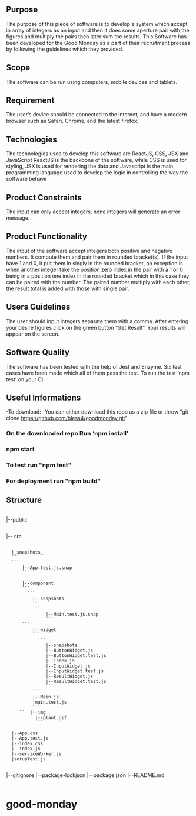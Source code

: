 ## Purpose
The purpose of this piece of software is to develop a system which accept in array of integers as an input and then it does some aperture pair with the figures  and multiply the pairs then later sum the results.
This Software has been developed for the Good Monday as a part of their recruitment process by following the guidelines which they provided.


## Scope 
The software can be run using computers, mobile devices and tablets.

## Requirement
The user’s device should be connected to the internet, and have a modern browser such as Safari, Chrome, and the latest firefox.

## Technologies
The technologies used to develop this software are ReactJS, CSS, JSX and JavaScript
ReactJS is the backbone of the software, while CSS is used for styling, JSX is used for rendering the data and Javascript is the main programming language used to develop the logic in controlling the way the software behave

## Product Constraints
The input can only accept integers, none integers will generate an error message.

## Product Functionality
The input of the software accept integers both positive and negative numbers. It compute them and pair them in rounded bracket(s). If the input have 1 and 0, it put them in singly in the rounded bracket, an exception is when another integer take the position zero index in the pair with a 1 or  0 being in a position one index in the rounded bracket which in this case they can be paired with the number. The paired number multiply with each other, the result total is added with those with single pair.

## Users Guidelines
The user should input integers separate them with a comma. After entering your desire figures click on the green button “Get Result”. Your results will appear on the screen.

## Software Quality
 The software has been tested with the help of Jest and Enzyme. Six test cases have been made which all of them pass the test. To run the test  ‘npm test’ on your CI.

## Useful Informations
-To download:- You can either download this repo as a zip file or throw  "git clone https://github.com/bless4/goodmonday.git"

### On the downloaded repo Run ‘npm install’
### npm start
### To test run "npm test"
### For deployment run "npm build"



## Structure
```
```
|--public
```
```
|-- src
```   
```
      |_snapshots_
      ```
      ```
          |--App.test.js.snap
          ````
```
      |--component
      ```
        ```
          |--snapshots`
          ```
          ```
               |--Main.test.js.snap
               ```
      ```
          |--widget
          ```
            ```
               |--snapshots
               |--ButtonWidget.js
               |--ButtonWidget.test.js
               |--Index.js
               |--InputWidget.js
               |--InputWidget.test.js
               |--ResultWidget.js
               |--ResultWidget.test.js
               ```
          ```     
          |--Main.js
          |main.test.js     
          ```
    ```  |--img
           |--plant.gif 
           ```
 ```
      |--App.css
      |--App.test.js
      |--index.css
      |--index.js
      |--serviceWorker.js
      |setupTest.js
 ```

```
|--gitignore
|--package-lockjson
|--package.json
|--README.md
```
```
# good-monday
